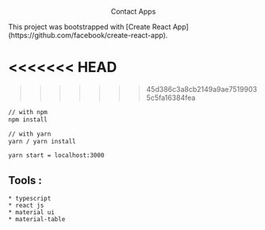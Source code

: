 <p align="center">Contact Apps </p>
This project was bootstrapped with [Create React App](https://github.com/facebook/create-react-app).

<<<<<<< HEAD
=======

>>>>>>> 45d386c3a8cb2149a9ae75199035c5fa16384fea
```sh
// with npm
npm install 

// with yarn
yarn / yarn install

yarn start = localhost:3000
```

##  Tools  :

    * typescript
    * react js
    * material ui
    * material-table
